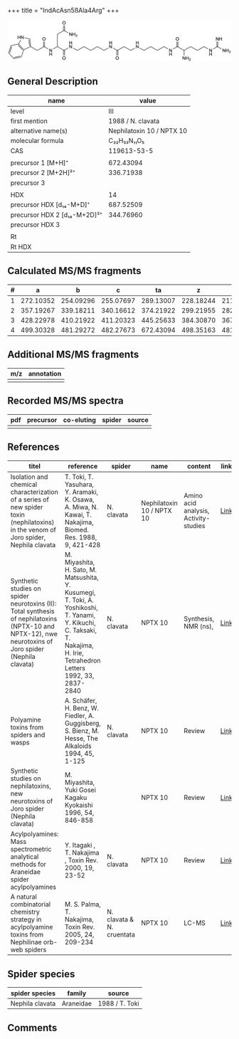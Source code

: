 +++
title = "IndAcAsn5ßAla4Arg"
+++

![](/img/IndAcAsn5bAla4Arg.png)

## General Description

| name                         | value                     |
|------------------------------|---------------------------|
| level                        | III                       |
| first mention                | 1988 / N. clavata         |
| alternative name(s)          | Nephilatoxin 10 / NPTX 10 |
| molecular formula            | C₃₂H₅₃N₁₁O₅               |
| CAS                          | 119613-53-5               |
|                              |                           |
| precursor 1 [M+H]⁺           | 672.43094                 |
| precursor 2 [M+2H]²⁺         | 336.71938                 |
| precursor 3                  |                           |
|                              |                           |
| HDX                          | 14                        |
| precursor HDX   [d₁₄-M+D]⁺   | 687.52509                 |
| precursor HDX 2 [d₁₄-M+2D]²⁺ | 344.76960                 |
| precursor HDX 3              |                           |
|                              |                           |
| Rt                           |                           |
| Rt HDX                       |                           |

## Calculated MS/MS fragments

| # | a         | b         | c         | ta        | z         | y         | tz        |
|---|-----------|-----------|-----------|-----------|-----------|-----------|-----------|
| 1 | 272.10352 | 254.09296 | 255.07697 | 289.13007 | 228.18244 | 211.15589 | 245.20899 |
| 2 | 357.19267 | 339.18211 | 340.16612 | 374.21922 | 299.21955 | 282.19300 | 316.24610 |
| 3 | 428.22978 | 410.21922 | 411.20323 | 445.25633 | 384.30870 | 367.28215 | 401.33525 |
| 4 | 499.30328 | 481.29272 | 482.27673 | 672.43094 | 498.35163 | 481.32508 | 515.37818 |

## Additional MS/MS fragments

| m/z       | annotation |
|-----------|------------|
|           |            |

## Recorded MS/MS spectra

| pdf | precursor | co-eluting | spider    | source                              |
|-----|-----------|------------|-----------|-------------------------------------|
|     |           |            |           |                                     |

## References

| titel                                                                                                                                                  | reference                                                                                                                                                                   | spider                    | name                      | content                               | link                                                                                                   |
|--------------------------------------------------------------------------------------------------------------------------------------------------------|-----------------------------------------------------------------------------------------------------------------------------------------------------------------------------|---------------------------|---------------------------|---------------------------------------|--------------------------------------------------------------------------------------------------------|
| Isolation and chemical characterization of a series of new spider toxin (nephilatoxins) in the venom of Joro spider, Nephila clavata                   | T. Toki, T. Yasuhara, Y. Aramaki, K. Osawa, A. Miwa, N. Kawai, T. Nakajima, Biomed. Res. 1988, 9, 421-428                                                                   | N. clavata                | Nephilatoxin 10 / NPTX 10 | Amino acid analysis, Activity-studies | [Link](https://www.jstage.jst.go.jp/article/biomedres/9/6/9_421/_article)                              |
| Synthetic studies on spider neurotoxins (II): Total synthesis of nephilatoxins (NPTX-10 and NPTX-12), nwe neurotoxins of Joro spider (Nephila clavata) | M. Miyashita, H. Sato, M. Matsushita, Y. Kusumegi, T. Toki, A. Yoshikoshi, T. Yanami, Y. Kikuchi, C. Taksaki, T. Nakajima, H. Irie, Tetrahedron Letters 1992, 33, 2837-2840 | N. clavata                | NPTX 10                   | Synthesis, NMR (ns),                  | [Link](https://www.sciencedirect.com/science/article/pii/S0040403900788733)                            |
| Polyamine toxins from spiders and wasps                                                                                                                | A. Schäfer, H. Benz, W. Fiedler, A. Guggisberg, S. Bienz, M. Hesse, The Alkaloids 1994, 45, 1-125                                                                           | N. clavata                | NPTX 10                   | Review                                | [Link](https://www.sciencedirect.com/science/article/pii/S009995980860276X)                            |
| Synthetic studies on nephilatoxins, new neurotoxins of Joro spider (Nephila clavata)                                                                   | M. Miyashita, Yuki Gosei Kagaku Kyokaishi 1996, 54, 846-858                                                                                                                 |                           | NPTX 10                   | Review                                | [Link](https://www.jstage.jst.go.jp/article/yukigoseikyokaishi1943/54/10/54_10_846/_article/-char/ja/) |
| Acylpolyamines: Mass spectrometric analytical methods for Araneidae spider acylpolyamines                                                              | Y. Itagaki , T. Nakajima , Toxin Rev. 2000, 19, 23-52                                                                                                                       | N. clavata                | NPTX 10                   | Review                                | [Link](https://www.tandfonline.com/doi/abs/10.1081/TXR-100100314)                                      |
| A natural combinatorial chemistry strategy in acylpolyamine toxins from Nephilinae orb-web spiders                                                     | M. S. Palma, T. Nakajima, Toxin Rev. 2005, 24, 209-234                                                                                                                      | N. clavata & N. cruentata | NPTX 10                   | LC-MS                                 | [Link](https://www.tandfonline.com/doi/abs/10.1081/TXR-200057857)                                      |

## Spider species

| spider species  | family    | source         |
|-----------------|-----------|----------------|
| Nephila clavata | Araneidae | 1988 / T. Toki |

## Comments